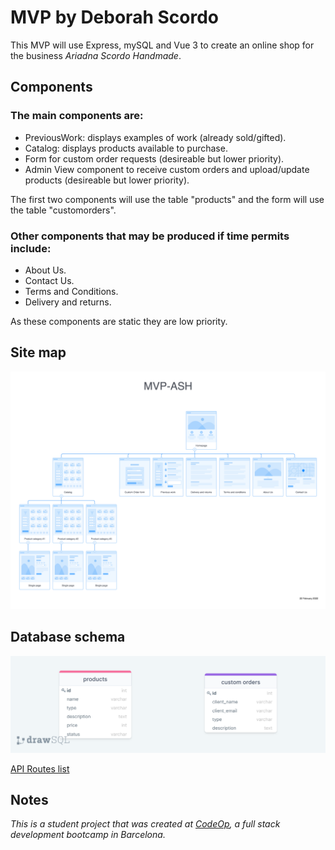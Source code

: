  # MVP by Deborah Scordo

 This MVP will use Express, mySQL and Vue 3 to create an online shop for the business _Ariadna Scordo Handmade_.

 ## Components

 ### The main components are:

 - PreviousWork: displays examples of work (already sold/gifted).
 - Catalog: displays products available to purchase.
 - Form for custom order requests (desireable but lower priority).
 - Admin View component to receive custom orders and upload/update products (desireable but lower priority).

The first two components will use the table "products" and the form will use the table "customorders".
 
 ### Other components that may be produced if time permits include:

 - About Us.
 - Contact Us.
 - Terms and Conditions.
 - Delivery and returns.

As these components are static they are low priority.

## Site map

![sitemap](/RMimages/MVP-ASH.png)

## Database schema
 
![database schema](/RMimages/drawSQL-MVP.png)

[API Routes list](https://docs.google.com/document/d/1-EI1td50GBRr9KnBUzMpUGFJmx_3-RltO0dmQZejzo4/edit?usp=sharing)

 ## Notes
 _This is a student project that was created at [CodeOp](http://codeop.tech), a full stack development bootcamp in Barcelona._
